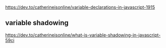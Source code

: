 https://dev.to/catherineisonline/variable-declarations-in-javascript-1915


## variable shadowing
https://dev.to/catherineisonline/what-is-variable-shadowing-in-javascript-59ci